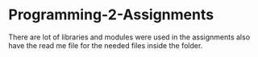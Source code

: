 # Programming-2-Assignments

There are lot of libraries and modules were used in the assignments also have the read me file for the needed files inside the folder.
